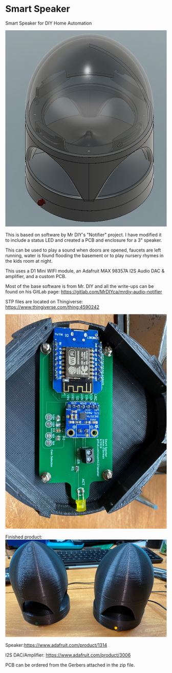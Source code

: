 # Smart Speaker
Smart Speaker for DIY Home Automation 

![Smart Speaker Enclosure](smartspeakerEnclosure.png)

This is based on software by Mr DIY's "Notifier" project. I have modified it to include a status LED and created a PCB and enclosure for a 3" speaker.

This can be used to play a sound when doors are opened, faucets are left running, water is found flooding the basement or to play nursery rhymes in the kids room at night.

This uses a D1 Mini WIFI module, an Adafruit MAX 98357A I2S Audio DAC & amplifier, and a custom PCB.

Most of the base software is from Mr. DIY and all the write-ups can be found on his GitLab page: https://gitlab.com/MrDIYca/mrdiy-audio-notifier

STP files are located on Thingiverse: https://www.thingiverse.com/thing:4590242

![PCB mounted inside base unit](PCBinBase.png)


Finished product:
![Two finsihed units](twoSpeakers.png)

Speaker:https://www.adafruit.com/product/1314

I2S DAC/Amplifier: https://www.adafruit.com/product/3006

PCB can be ordered from the Gerbers attached in the zip file.

